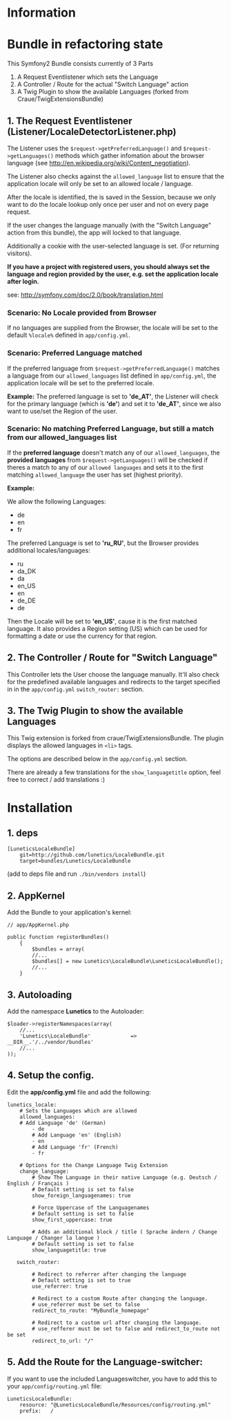 Information
============

# Bundle in refactoring state

This Symfony2 Bundle consists currently of 3 Parts

1. A Request Eventlistener which sets the Language
2. A Controller / Route for the actual "Switch Language" action
3. A Twig Plugin to show the available Languages (forked from Craue/TwigExtensionsBundle)

## 1. The Request Eventlistener (Listener/LocaleDetectorListener.php)

The Listener uses the ``$request->getPreferredLanguage()`` and ``$request->getLanguages()`` methods which gather infomation about the browser language (see http://en.wikipedia.org/wiki/Content_negotiation).

The Listener also checks against the ``allowed_language`` list to ensure that the application locale will only be set to an allowed locale / language.

After the locale is identified, the  is saved in the Session, because we only want to do the locale lookup only once per user and not on every page request.

If the user changes the language manually (with the "Switch Language" action from this bundle), the app will locked to that language.

Additionally a cookie with the user-selected language is set. (For returning visitors).

**If you have a project with registered users, you should always set the language and region provided by the user, e.g. set the application locale after login.**

see: http://symfony.com/doc/2.0/book/translation.html

### Scenario: No Locale provided from Browser
If no languages are supplied from the Browser, the locale will be set to the default ``%locale%`` defined in ``app/config.yml``.

### Scenario: Preferred Language matched
If the preferred language from ``$request->getPreferredLanguage()`` matches a language from our ``allowed_languages`` list defined in ``app/config.yml``, the application locale will be set to the preferred locale. 

**Example:**
The preferred language is set to **'de_AT'**, the Listener will check for the primary language (which is **'de'**) and set it to **'de_AT'**, since we also want to use/set the Region of the user.

### Scenario: No matching Preferred Language, but still a match from our allowed_languages list

If the **preferred language** doesn't match any of our ``allowed_languages``, the **provided languages** from ``$request->getLanguages()`` will be checked if theres a match to any of our ``allowed languages`` and sets it to the first matching ``allowed_language`` the user has set (highest priority).

**Example:**

We allow the following Languages:

- de
- en
- fr

The preferred Language is set to **'ru_RU'**, but the Browser provides additional locales/languages: 

- ru
- da_DK
- da
- en_US
- en
- de_DE
- de

Then the Locale will be set to **'en_US'**, cause it is the first matched language. It also provides a Region setting (US) which can be used for formatting a date or use the currency for that region.

## 2. The Controller / Route for "Switch Language"

This Controller lets the User choose the language manually. It'll also check for the predefined available languages and redirects to the target specified in in the ``app/config.yml`` ``switch_router:`` section.

## 3. The Twig Plugin to show the available Languages

This Twig extension is forked from craue/TwigExtensionsBundle. The plugin displays the allowed languages in ``<li>`` tags. 

The options are described below in the ``app/config.yml`` section.

There are already a few translations for the ``show_languagetitle`` option, feel free to correct / add translations :)


Installation
============

## 1. deps

	[LuneticsLocaleBundle]
	    git=http://github.com/lunetics/LocaleBundle.git
	    target=bundles/Lunetics/LocaleBundle

(add to deps file and run `./bin/vendors install`)


## 2. AppKernel

Add the Bundle to your application's kernel:

    // app/AppKernel.php
	
	public function registerBundles()
    	{
        	$bundles = array(
			//...
        	$bundles[] = new Lunetics\LocaleBundle\LuneticsLocaleBundle();
    		//...
		}


## 3. Autoloading

Add the namespace **Lunetics** to the Autoloader:

	
	$loader->registerNamespaces(array(
    	//...
    	'Lunetics\LocaleBundle'             => __DIR__.'/../vendor/bundles'
		//...
	));


## 4. Setup the config.

Edit the **app/config.yml** file and add the following:

	lunetics_locale:	
		# Sets the Languages which are allowed
	   	allowed_languages:
	    # Add Language 'de' (German)
	    	- de
	       	# Add Language 'en' (English)
	       	- en
	       	# Add Language 'fr' (French)
	       	- fr
	
		# Options for the Change Language Twig Extension
		change_language:
			# Show The Language in their native Language (e.g. Deutsch / English / Français )			
			# Default setting is set to false 
			show_foreign_languagenames: true
			
			# Force Uppercase of the Languagenames
			# Default setting is set to false
			show_first_uppercase: true 
			
			# Adds an additional block / title ( Sprache ändern / Change Language / Changer la langue )
			# Default setting is set to false
			show_languagetitle: true
			
	   switch_router:
	
			# Redirect to referrer after changing the language
			# Default setting is set to true
			use_referrer: true
			
			# Redirect to a custom Route after changing the language.
			# use_referrer must be set to false
			redirect_to_route: "MyBundle_homepage"

			# Redirect to a custom url after changing the language.
			# use_refferer must be set to false and redirect_to_route not be set
	       	redirect_to_url: "/"


## 5. Add the Route for the Language-switcher:

If you want to use the included Languageswitcher, you have to add this to your ``app/config/routing.yml`` file:

	LuneticsLocaleBundle:
	    resource: "@LuneticsLocaleBundle/Resources/config/routing.yml"
	    prefix:   /
